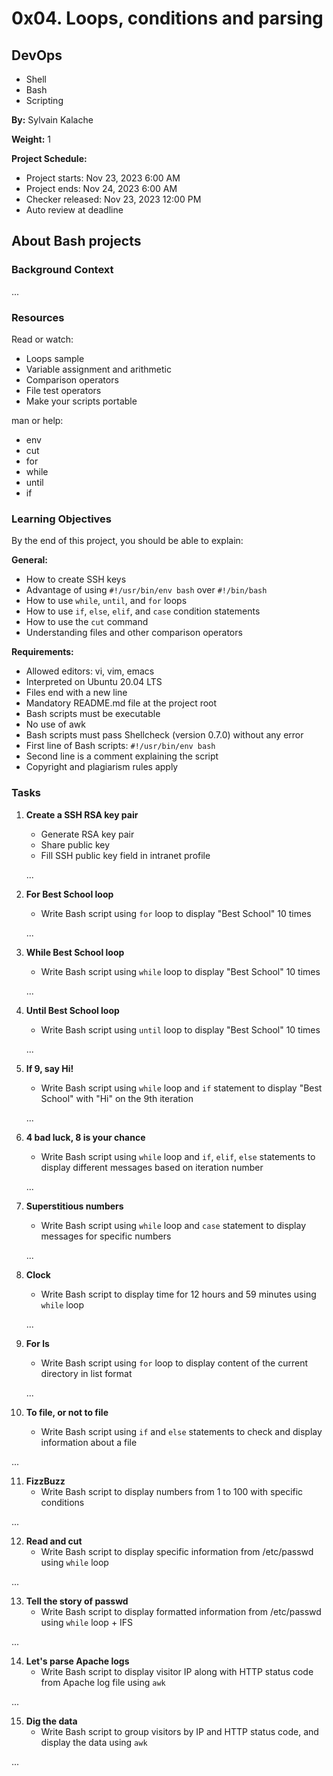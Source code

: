 # 0x04. Loops, conditions and parsing

## DevOps
- Shell
- Bash
- Scripting

**By:** Sylvain Kalache

**Weight:** 1

**Project Schedule:**
- Project starts: Nov 23, 2023 6:00 AM
- Project ends: Nov 24, 2023 6:00 AM
- Checker released: Nov 23, 2023 12:00 PM
- Auto review at deadline

## About Bash projects

### Background Context
...

### Resources
Read or watch:

- Loops sample
- Variable assignment and arithmetic
- Comparison operators
- File test operators
- Make your scripts portable

man or help:

- env
- cut
- for
- while
- until
- if

### Learning Objectives
By the end of this project, you should be able to explain:

**General:**
- How to create SSH keys
- Advantage of using `#!/usr/bin/env bash` over `#!/bin/bash`
- How to use `while`, `until`, and `for` loops
- How to use `if`, `else`, `elif`, and `case` condition statements
- How to use the `cut` command
- Understanding files and other comparison operators

**Requirements:**
- Allowed editors: vi, vim, emacs
- Interpreted on Ubuntu 20.04 LTS
- Files end with a new line
- Mandatory README.md file at the project root
- Bash scripts must be executable
- No use of awk
- Bash scripts must pass Shellcheck (version 0.7.0) without any error
- First line of Bash scripts: `#!/usr/bin/env bash`
- Second line is a comment explaining the script
- Copyright and plagiarism rules apply

### Tasks
1. **Create a SSH RSA key pair**
   - Generate RSA key pair
   - Share public key
   - Fill SSH public key field in intranet profile

   ...

2. **For Best School loop**
   - Write Bash script using `for` loop to display "Best School" 10 times

   ...

3. **While Best School loop**
   - Write Bash script using `while` loop to display "Best School" 10 times

   ...

4. **Until Best School loop**
   - Write Bash script using `until` loop to display "Best School" 10 times

   ...

5. **If 9, say Hi!**
   - Write Bash script using `while` loop and `if` statement to display "Best School" with "Hi" on the 9th iteration

   ...

6. **4 bad luck, 8 is your chance**
   - Write Bash script using `while` loop and `if`, `elif`, `else` statements to display different messages based on iteration number

   ...

7. **Superstitious numbers**
   - Write Bash script using `while` loop and `case` statement to display messages for specific numbers

   ...

8. **Clock**
   - Write Bash script to display time for 12 hours and 59 minutes using `while` loop

   ...

9. **For ls**
   - Write Bash script using `for` loop to display content of the current directory in list format

   ...

10. **To file, or not to file**
    - Write Bash script using `if` and `else` statements to check and display information about a file

   ...

11. **FizzBuzz**
    - Write Bash script to display numbers from 1 to 100 with specific conditions

   ...

12. **Read and cut**
    - Write Bash script to display specific information from /etc/passwd using `while` loop

   ...

13. **Tell the story of passwd**
    - Write Bash script to display formatted information from /etc/passwd using `while` loop + IFS

   ...

14. **Let's parse Apache logs**
    - Write Bash script to display visitor IP along with HTTP status code from Apache log file using `awk`

   ...

15. **Dig the data**
    - Write Bash script to group visitors by IP and HTTP status code, and display the data using `awk`

   ...


